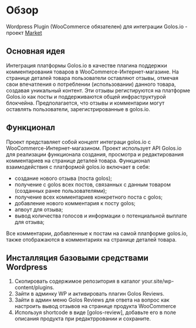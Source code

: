 # Обзор

Wordpress Plugin (WooCommerce обязателен) для интеграции Golos.io - проект [Market](https://golwp.wecandevelopit.com/)

## Основная идея

Интеграция платформы Golos.io в качестве плагина поддержки комментирования товаров в WooCommerce-Интернет-магазине. 
На странице деталей товара пользователи оставляют отзывы, отмечая свои впечатления о потреблении (использовании) данного товара, создавая уникальный контент. Эти отзывы регистируются на платформе Golos.io как посты и поддерживаются общей инфраструктурой блокчейна.
Предполагается, что отзывы и комментарии могут оставлять пользователи, зарегистрированные в golos.io.

## Функционал

Проект представляет собой концепт интеграци golos.io с  WooCommerce-Интернет-магазином. Проект использует API Golos.io для реализации функционала создания, просмотра и редактирования комментариев на странице деталей товара.
Функционал взаимодействия с платформой golos.io включает в себя:
- создание нового отзыва (поста golos);
- получение с golos всех постов, связанных с данным товаром (созданных ранее пользователями);
- получение всех комментариев конкретного поста с golos;
- добавление нового комментария к посту golos;
- апвоут для отзыва;
- вывод количества голосов и информации о потенциальной выплате для отзыва;

Все комментарии, добавленные к постам на самой платформе golos.io, также отображаются в комментариях на странице деталей товара.

## Инсталляция базовыми средствами Wordpress
1. Скопировать содержимое репозитория в каталог your.site/wp-content/plugins.
2. Зайти в админку WP и активировать плагин Golos Reviews.
3. Зайти в админ меню Golos Reviews для ответа на вопрос как настроить вывод отзывов на странице продукта WooCommerce
4. Используя shortcode в виде [golos-review], добавьте его в поле описания продукта при редактрровании и сохраните.
